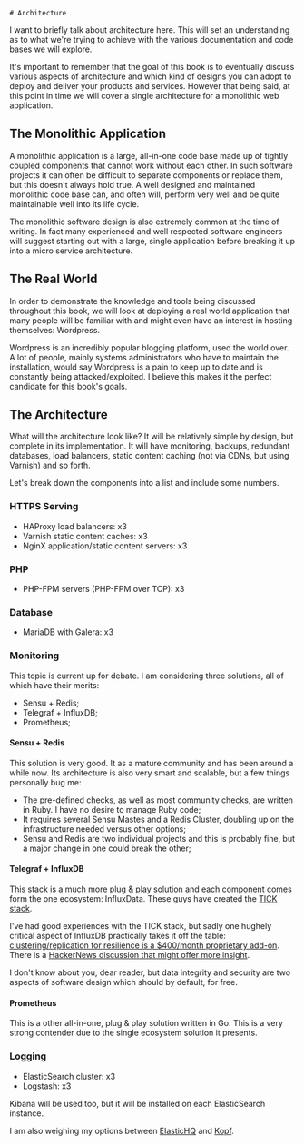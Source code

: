     # Architecture
I want to briefly talk about architecture here. This will set an understanding as to what we're trying to achieve with the various documentation and code bases we will explore.

It's important to remember that the goal of this book is to eventually discuss various aspects of architecture and which kind of designs you can adopt to deploy and deliver your products and services. However that being said, at this point in time we will cover a single architecture for a monolithic web application.

## The Monolithic Application
A monolithic application is a large, all-in-one code base made up of tightly coupled components that cannot work without each other. In such software projects it can often be difficult to separate components or replace them, but this doesn't always hold true. A well designed and maintained monolithic code base can, and often will, perform very well and be quite maintainable well into its life cycle.

The monolithic software design is also extremely common at the time of writing. In fact many experienced and well respected software engineers will suggest starting out with a large, single application before breaking it up into a micro service architecture.

## The Real World
In order to demonstrate the knowledge and tools being discussed throughout this book, we will look at deploying a real world application that many people will be familiar with and might even have an interest in hosting themselves: Wordpress.

Wordpress is an incredibly popular blogging platform, used the world over. A lot of people, mainly systems administrators who have to maintain the installation, would say Wordpress is a pain to keep up to date and is constantly being attacked/exploited. I believe this makes it the perfect candidate for this book's goals.

## The Architecture
What will the architecture look like? It will be relatively simple by design, but complete in its implementation. It will have monitoring, backups, redundant databases, load balancers, static content caching (not via CDNs, but using Varnish) and so forth.

Let's break down the components into a list and include some numbers.

### HTTPS Serving
* HAProxy load balancers: x3
* Varnish static content caches: x3
* NginX application/static content servers: x3

### PHP
* PHP-FPM servers (PHP-FPM over TCP): x3

### Database
* MariaDB with Galera: x3

### Monitoring
This topic is current up for debate. I am considering three solutions, all of which have their merits:

* Sensu + Redis;
* Telegraf + InfluxDB;
* Prometheus;

#### Sensu + Redis
This solution is very good. It as a mature community and has been around a while now. Its architecture is also very smart and scalable, but a few things personally bug me:

* The pre-defined checks, as well as most community checks, are written in Ruby. I have no desire to manage Ruby code;
* It requires several Sensu Mastes and a Redis Cluster, doubling up on the infrastructure needed versus other options;
* Sensu and Redis are two individual projects and this is probably fine, but a major change in one could break the other;

#### Telegraf + InfluxDB
This stack is a much more plug & play solution and each component comes form the one ecosystem: InfluxData. These guys have created the [TICK stack](https://influxdata.com/get-started/what-is-the-tick-stack/).

I've had good experiences with the TICK stack, but sadly one hughely critical aspect of InfluxDB practically takes it off the table: [clustering/replication for resilience is a $400/month proprietary add-on](https://influxdata.com/blog/update-on-influxdb-clustering-high-availability-and-monetization/). There is a [HackerNews discussion that might offer more insight](https://news.ycombinator.com/item?id=11262318).

I don't know about you, dear reader, but data integrity and security are two aspects of software design which should by default, for free.

#### Prometheus
This is a other all-in-one, plug & play solution written in Go. This is a very strong contender due to the single ecosystem solution it presents.

### Logging
* ElasticSearch cluster: x3
* Logstash: x3

Kibana will be used too, but it will be installed on each ElasticSearch instance.

I am also weighing my options between [ElasticHQ](http://www.elastichq.org) and [Kopf](https://github.com/lmenezes/elasticsearch-kopf).

